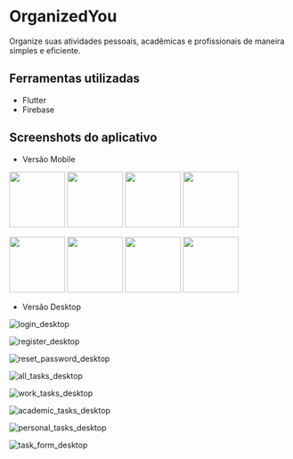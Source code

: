 # OrganizedYou

Organize suas atividades pessoais, acadêmicas e profissionais de maneira simples e eficiente.

## Ferramentas utilizadas

* Flutter
* Firebase

## Screenshots do aplicativo
- Versão Mobile
<p float="left">
  <img src="https://github.com/RenanFerreira0412/OrganizedYou/assets/96136397/8072865a-f10a-4544-93dd-0eea1155f875" width="100">
  <img src="https://github.com/RenanFerreira0412/OrganizedYou/assets/96136397/c2208575-7a18-4a80-bf69-fc8359d14dc5" width="100">
  <img src="https://github.com/RenanFerreira0412/OrganizedYou/assets/96136397/e626af8a-1613-44e3-8d98-a17dcc9a17ff" width="100">
  <img src="https://github.com/RenanFerreira0412/OrganizedYou/assets/96136397/4b045b5f-c46c-4ea8-ac14-6477cd20ce70" width="100">
</p>
  
<p  float="left">
  <img src="https://github.com/RenanFerreira0412/OrganizedYou/assets/96136397/75469eaa-6a8d-4237-abfd-9fb80de28799" width="100">
  <img src="https://github.com/RenanFerreira0412/OrganizedYou/assets/96136397/136e0ed2-0652-409d-81bd-9f437108319c" width="100">
  <img src="https://github.com/RenanFerreira0412/OrganizedYou/assets/96136397/e974efce-9718-4b08-953e-8247637749c6" width="100">
  <img src="https://github.com/RenanFerreira0412/OrganizedYou/assets/96136397/040be231-afce-44f7-a257-d330a2f0378b" width="100">
</p>

- Versão Desktop
  
![login_desktop](https://github.com/RenanFerreira0412/OrganizedYou/assets/96136397/dd79203f-b8a5-4c01-a5ac-ceb0167da96c)

![register_desktop](https://github.com/RenanFerreira0412/OrganizedYou/assets/96136397/7897b5bc-fdc7-41dd-8c9b-358d6220aebf)

![reset_password_desktop](https://github.com/RenanFerreira0412/OrganizedYou/assets/96136397/86aff0d5-7440-4d79-9f82-1766491c737d)

![all_tasks_desktop](https://github.com/RenanFerreira0412/OrganizedYou/assets/96136397/a3cb59f2-ce45-451d-9278-7a8f77a9764a)

![work_tasks_desktop](https://github.com/RenanFerreira0412/OrganizedYou/assets/96136397/e986afd7-8ac7-4111-9737-dee300c8830f)

![academic_tasks_desktop](https://github.com/RenanFerreira0412/OrganizedYou/assets/96136397/5accf632-5457-4508-aee5-7f8bc4fa0f5c)

![personal_tasks_desktop](https://github.com/RenanFerreira0412/OrganizedYou/assets/96136397/76ea805f-e8db-4d78-b9c0-8e2bb9591340)

![task_form_desktop](https://github.com/RenanFerreira0412/OrganizedYou/assets/96136397/2ac92387-b49b-4739-95a4-8c12042c07d4)


